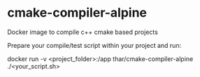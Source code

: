 # cmake-compiler-alpine
Docker image to compile c++ cmake based projects

Prepare your compile/test script within your project and run:

docker run -v <project_folder>:/app thar/cmake-compiler-alpine ./<your_script.sh>
